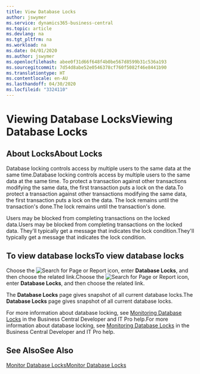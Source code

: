 ```yaml
---
title: View Database Locks
author: jswymer
ms.service: dynamics365-business-central
ms.topic: article
ms.devlang: na
ms.tgt_pltfrm: na
ms.workload: na
ms.date: 04/01/2020
ms.author: jswymer
ms.openlocfilehash: abee0f31d66f648f4b0be567d8599b31c536a193
ms.sourcegitcommit: 7d54d8abe52e0546378cf760f5082f46e8441b90
ms.translationtype: HT
ms.contentlocale: en-AU
ms.lasthandoff: 04/30/2020
ms.locfileid: "3324110"
---
```

# <a name="viewing-database-locks"></a><span data-ttu-id="d6a67-102">Viewing Database Locks</span><span class="sxs-lookup"><span data-stu-id="d6a67-102">Viewing Database Locks</span></span>

## <a name="about-locks"></a><span data-ttu-id="d6a67-103">About Locks</span><span class="sxs-lookup"><span data-stu-id="d6a67-103">About Locks</span></span>

<span data-ttu-id="d6a67-104">Database locking controls access by multiple users to the same data at the same time.</span><span class="sxs-lookup"><span data-stu-id="d6a67-104">Database locking controls access by multiple users to the same data at the same time.</span></span> <span data-ttu-id="d6a67-105">To protect a transaction against other transactions modifying the same data, the first transaction puts a lock on the data.</span><span class="sxs-lookup"><span data-stu-id="d6a67-105">To protect a transaction against other transactions modifying the same data, the first transaction puts a lock on the data.</span></span> <span data-ttu-id="d6a67-106">The lock remains until the transaction's done.</span><span class="sxs-lookup"><span data-stu-id="d6a67-106">The lock remains until the transaction's done.</span></span>

<span data-ttu-id="d6a67-107">Users may be blocked from completing transactions on the locked data.</span><span class="sxs-lookup"><span data-stu-id="d6a67-107">Users may be blocked from completing transactions on the locked data.</span></span> <span data-ttu-id="d6a67-108">They'll typically get a message that indicates the lock condition.</span><span class="sxs-lookup"><span data-stu-id="d6a67-108">They'll typically get a message that indicates the lock condition.</span></span>

## <a name="to-view-database-locks"></a><span data-ttu-id="d6a67-109">To view database locks</span><span class="sxs-lookup"><span data-stu-id="d6a67-109">To view database locks</span></span>

<span data-ttu-id="d6a67-110">Choose the ![Search for Page or Report](media/ui-search/search_small.png "Search for Page or Report icon") icon, enter **Database Locks**, and then choose the related link.</span><span class="sxs-lookup"><span data-stu-id="d6a67-110">Choose the ![Search for Page or Report](media/ui-search/search_small.png "Search for Page or Report icon") icon, enter **Database Locks**, and then choose the related link.</span></span>

<span data-ttu-id="d6a67-111">The **Database Locks** page gives snapshot of all current database locks.</span><span class="sxs-lookup"><span data-stu-id="d6a67-111">The **Database Locks** page gives snapshot of all current database locks.</span></span>

<span data-ttu-id="d6a67-112">For more information about database locking, see [Monitoring Database Locks](/dynamics365/business-central/dev-itpro/administration/monitor-database-locks) in the Business Central Developer and IT Pro help.</span><span class="sxs-lookup"><span data-stu-id="d6a67-112">For more information about database locking, see [Monitoring Database Locks](/dynamics365/business-central/dev-itpro/administration/monitor-database-locks) in the Business Central Developer and IT Pro help.</span></span>

## <a name="see-also"></a><span data-ttu-id="d6a67-113">See Also</span><span class="sxs-lookup"><span data-stu-id="d6a67-113">See Also</span></span>

[<span data-ttu-id="d6a67-114">Monitor Database Locks</span><span class="sxs-lookup"><span data-stu-id="d6a67-114">Monitor Database Locks</span></span>](/dynamics365/business-central/dev-itpro/administration/monitor-database-locks) 
